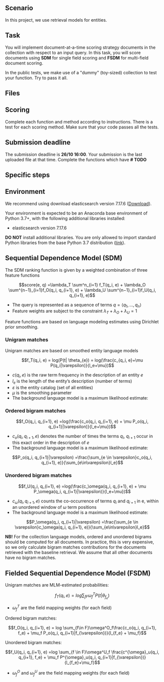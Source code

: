 ## Scenario

In this project, we use retrieval models for entities. 

## Task

You will implement document-at-a-time scoring strategy documents in the collection with respect to an input query. In this task, you will score documents using **SDM** for single field scoring and **FSDM** for multi-field document scoring.

In the public tests, we make use of a "dummy" (toy-sized) collection to test your function. Try to pass it all.

## Files



## Scoring

Complete each function and method according to instructions. There is a test for each scoring method. Make sure that your code passes all the tests.

## Submission deadline

The submission deadline is **26/10 16:00**. Your submission is the last uploaded file at that time. Complete the functions which have **# TODO**

## Specific steps

## Environment

We recommend using download elasticsearch version 7.17.6 ([Download](https://www.elastic.co/downloads/past-releases/elasticsearch-7-17-6)).

Your environment is expected to be an Anaconda base environment of Python 3.7+, with the following additional libraries installed:
  * elasticsearch version 7.17.6
  
**DO NOT** install additional libraries. You are only allowed to import standard Python libraries from the base Python 3.7 distribution ([link](https://docs.python.org/3.7/py-modindex.html)).

## Sequential Dependence Model (SDM)

The SDM ranking function is given by a weighted combination of three feature functions
 
 $$score(e, q) =\lambda_T \sum^n_{i=1} f_T(q_i, e) + \lambda_O \sum^{n−1}_{i=1}f_O(q_i, q_{i+1}, e) + \lambda_U \sum^{n−1}_{i=1}f_U(q_i, q_{i+1}, e)$$
 
 * The query is represented as a sequence of terms $q=\langle q_1, \dots , q_n \rangle$
 * Feature weights are subject to the constraint $\lambda_T + \lambda_O + \lambda_U= 1$

Feature functions are based on language modeling estimates using Dirichlet prior smoothing.


### Unigram matches

Unigram matches are based on smoothed entity language models
 
  $$f_T(q_i, e) = log(P(t| \theta_{e}) = log(\frac{c_{q_i, e}+\mu P(q_i|\varepsilon)}{l_e+\mu})$$

 * $c(q_i,e)$ is the raw term frequency in the description of an entity $e$
 * $l_e$ is the length of the entity’s description (number of terms)
 * $\varepsilon$ is the entity catalog (set of all entities)
 * $\mu$ is the smoothing parameter
 * The background language model is a maximum likelihood estimate:

### Ordered bigram matches

$$f_O(q_i, q_{i+1}, e) =log(\frac{c_o(q_i, q_{i+1}, e) + \mu P_o(q_i, q_{i+1}|\varepsilon)}{l_e+\mu})$$

 * $c_o(q_i, q_{i+1}, e)$ denotes the number of times the terms $q_i$, $q_{i+1}$ occur in this exact order in the description of $e$
 * The background language model is a maximum likelihood estimate:
 
 $$P_o(q_i, q_{i+1}|\varepsilon) =\frac{\sum_{e \in \varepsilon}c_o(q_i, q_{i+1}, e)}{\sum_{e\in\varepsilon}l_e}$$

 ### Unordered bigram matches

$$f_U(q_i, q_{i+1}, e) =log(\frac{c_\omega(q_i, q_{i+1}, e) + \mu P_\omega(q_i, q_{i+1}|\varepsilon)}{l_e+\mu})$$

 * $c_\omega(q_i, q_{i+1}, e)$ counts the co-occurrence of terms $q_i$ and $q_{i+1}$ in e, within an unordered window of $\omega$ term positions
 * The background language model is a maximum likelihood estimate:
 
 $$P_\omega(q_i, q_{i+1}|\varepsilon) =\frac{\sum_{e \in \varepsilon}c_\omega(q_i, q_{i+1}, e)}{\sum_{e\in\varepsilon}l_e}$$

**NB!** For the collection language models, ordered and unordered bigrams should be computed for all documents. In practice, this is very expensive, so we only calculate bigram matches contributions for the documents retrieved with the baseline retrieval. We assume that all other documents have no bigram matches.

## Fielded Sequential Dependence Model (FSDM)

Unigram matches are MLM-estimated probabilities:

$$f_T(q_i, e) =log \sum_{f F} \omega^T_f P(t| \theta_{f_e})$$

 * $\omega^T_f$ are the field mapping weights (for each field)

Ordered bigram matches:

$$f_O(q_i, q_{i+1}, e) = log \sum_{f\in F}\omega^O_f\frac{c_o(q_i, q_{i+1}, f_e) + \mu_f P_o(q_i, q_{i+1}|f_{\varepsilon})}{l_{f_e} + \mu_f}$$

Unordered bigram matches:

$$f_U(q_i, q_{i+1}, e) =log \sum_{f \in F}\omega^U_f \frac{c^{\omega}_u(q_i, q_{i+1}, f_e) + \mu_f P^{\omega}_u(q_i, q_{i+1}|f_{\varepsilon})}{l_{f_e}+\mu_f}$$

 * $\omega^O_f$ and $\omega^U_f$ are the field mapping weights (for each field)
